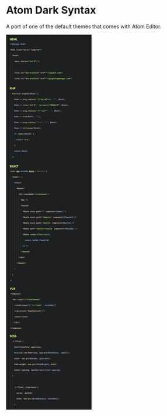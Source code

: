 # Atom Dark Syntax

A port of one of the default themes that comes with Atom Editor.

![Screenshot](https://github.com/jack-pallot/vscode-atom-dark-syntax/raw/master/screenshot.png)